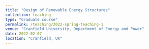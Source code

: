 ```yaml
---
title: "Design of Renewable Energy Structures"
collection: teaching
type: "Graduate course"
permalink: /teaching/2022-spring-teaching-1
venue: "Cranfield University, Department of Energy and Power"
date: 2022-02-07
location: "Cranfield, UK"
---
```

